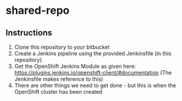 # shared-repo


## Instructions

1) Clone this repository to your bitbucket
2) Create a Jenkins pipeline using the provided Jenkinsfile (in this repository)
3) Get the OpenShift Jenkins Module as given here: https://plugins.jenkins.io/openshift-client/#documentation (The Jenkinsfile makes reference to this)
4) There are other things we need to get done - but this is when the OpenShift cluster has been created
